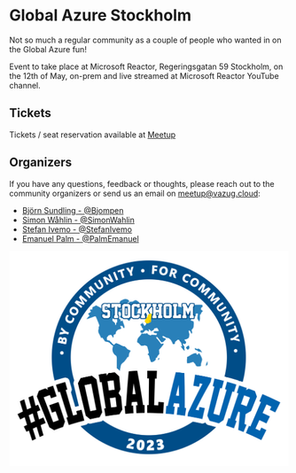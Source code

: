 # Global Azure Stockholm

Not so much a regular community as a couple of people who wanted in on the Global Azure fun!

Event to take place at Microsoft Reactor, Regeringsgatan 59 Stockholm, on the 12th of May, on-prem and live streamed at Microsoft Reactor YouTube channel.

## Tickets

Tickets / seat reservation available at [Meetup](https://www.meetup.com/vasteras-azure-user-group/events/291645252/)

## Organizers

If you have any questions, feedback or thoughts, please reach out to the community organizers or send us an email on meetup@vazug.cloud:

- [Björn Sundling - @Bjompen](https://twitter.com/Bjompen)
- [Simon Wåhlin - @SimonWahlin](https://twitter.com/SimonWahlin)
- [Stefan Ivemo - @StefanIvemo](https://twitter.com/StefanIvemo)
- [Emanuel Palm - @PalmEmanuel](https://twitter.com/PalmEmanuel)

![Global Azure Stockholm](./gasthlm.png)
